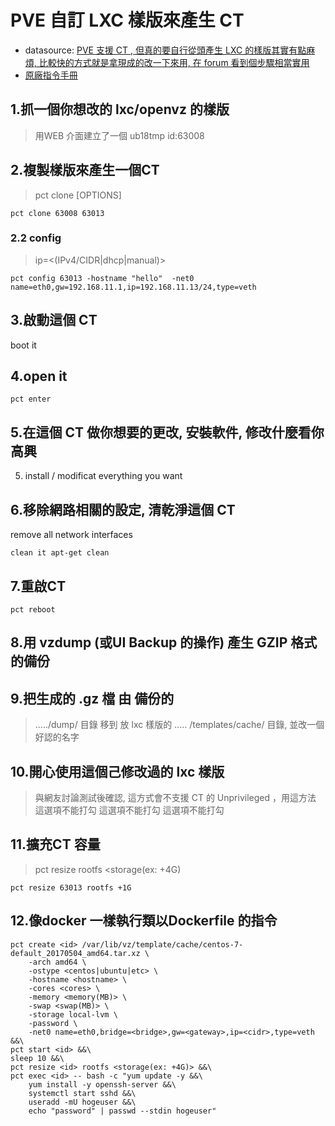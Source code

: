 PVE 自訂 LXC 樣版來產生 CT
===

* datasource: [PVE 支援 CT , 但真的要自行從頭產生 LXC 的樣版其實有點麻煩, 比較快的方式就是拿現成的改一下來用, 在 forum 看到個步驟相當實用](https://forum.proxmox.com/threads/customize-a-lxc-template.23461/)
* [原廠指令手冊](https://pve.proxmox.com/pve-docs/pct.1.html)

## 1.抓一個你想改的 lxc/openvz 的樣版
> 用WEB 介面建立了一個 ub18tmp id:63008 

## 2.複製樣版來產生一個CT
>pct clone <vmid> <newid> [OPTIONS]
```
pct clone 63008 63013 
```  
### 2.2 config
>ip=<(IPv4/CIDR|dhcp|manual)> 
```
pct config 63013 -hostname "hello"  -net0 name=eth0,gw=192.168.11.1,ip=192.168.11.13/24,type=veth
``` 
 ## 3.啟動這個 CT
boot it
## 4.open it
```
pct enter
```
## 5.在這個 CT 做你想要的更改, 安裝軟件, 修改什麼看你高興
5) install / modificat everything you want

## 6.移除網路相關的設定, 清乾淨這個 CT
remove all network interfaces
```
clean it apt-get clean
````

## 7.重啟CT
```
pct reboot
``` 
## 8.用 vzdump (或UI Backup 的操作) 產生 GZIP 格式的備份

## 9.把生成的 .gz 檔 由 備份的
> ...../dump/ 目錄 移到 放 lxc 樣版的 ..... /templates/cache/ 目錄, 並改一個好認的名字

## 10.開心使用這個己修改過的 lxc 樣版
> 與網友討論測試後確認, 這方式會不支援 CT 的 Unprivileged ，用這方法 這選項不能打勾 這選項不能打勾 這選項不能打勾

 ## 11.擴充CT 容量
 >pct resize <id> rootfs <storage(ex: +4G)
 ```
 pct resize 63013 rootfs +1G
```
## 12.像docker 一樣執行類以Dockerfile 的指令
```
pct create <id> /var/lib/vz/template/cache/centos-7-default_20170504_amd64.tar.xz \
    -arch amd64 \
    -ostype <centos|ubuntu|etc> \
    -hostname <hostname> \
    -cores <cores> \
    -memory <memory(MB)> \
    -swap <swap(MB)> \
    -storage local-lvm \
    -password \
    -net0 name=eth0,bridge=<bridge>,gw=<gateway>,ip=<cidr>,type=veth  &&\
pct start <id> &&\
sleep 10 &&\
pct resize <id> rootfs <storage(ex: +4G)> &&\
pct exec <id> -- bash -c "yum update -y &&\
    yum install -y openssh-server &&\
    systemctl start sshd &&\
    useradd -mU hogeuser &&\
    echo "password" | passwd --stdin hogeuser"
```
 
                                      
